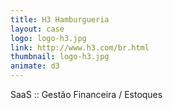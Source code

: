 ```yaml
---
title: H3 Hamburgueria
layout: case
logo: logo-h3.jpg
link: http://www.h3.com/br.html
thumbnail: logo-h3.jpg
animate: d3
---
```


SaaS :: Gestão Financeira / Estoques
